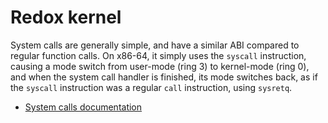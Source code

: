 # Redox kernel

System calls are generally simple, and have a similar ABI compared to regular function calls. On x86-64, it simply uses the `syscall` instruction, causing a mode switch from user-mode (ring 3) to kernel-mode (ring 0), and when the system call handler is finished, its mode switches back, as if the `syscall` instruction was a regular `call` instruction, using `sysretq`.

- [System calls documentation](https://docs.rs/redox_syscall/latest/syscall/)
